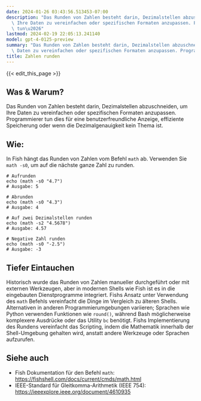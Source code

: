 ```yaml
---
date: 2024-01-26 03:43:56.513453-07:00
description: "Das Runden von Zahlen besteht darin, Dezimalstellen abzuschneiden, um\
  \ Ihre Daten zu vereinfachen oder spezifischen Formaten anzupassen. Programmierer\
  \ tun\u2026"
lastmod: 2024-02-19 22:05:13.241140
model: gpt-4-0125-preview
summary: "Das Runden von Zahlen besteht darin, Dezimalstellen abzuschneiden, um Ihre\
  \ Daten zu vereinfachen oder spezifischen Formaten anzupassen. Programmierer tun\u2026"
title: Zahlen runden
---
```


{{< edit_this_page >}}

## Was & Warum?
Das Runden von Zahlen besteht darin, Dezimalstellen abzuschneiden, um Ihre Daten zu vereinfachen oder spezifischen Formaten anzupassen. Programmierer tun dies für eine benutzerfreundliche Anzeige, effiziente Speicherung oder wenn die Dezimalgenauigkeit kein Thema ist.

## Wie:
In Fish hängt das Runden von Zahlen vom Befehl `math` ab. Verwenden Sie `math -s0`, um auf die nächste ganze Zahl zu runden.

```fish
# Aufrunden
echo (math -s0 "4.7")
# Ausgabe: 5

# Abrunden
echo (math -s0 "4.3")
# Ausgabe: 4

# Auf zwei Dezimalstellen runden
echo (math -s2 "4.5678")
# Ausgabe: 4.57

# Negative Zahl runden
echo (math -s0 "-2.5")
# Ausgabe: -3
```

## Tiefer Eintauchen
Historisch wurde das Runden von Zahlen manueller durchgeführt oder mit externen Werkzeugen, aber in modernen Shells wie Fish ist es in die eingebauten Dienstprogramme integriert. Fishs Ansatz unter Verwendung des `math` Befehls vereinfacht die Dinge im Vergleich zu älteren Shells. Alternativen in anderen Programmierumgebungen variieren; Sprachen wie Python verwenden Funktionen wie `round()`, während Bash möglicherweise komplexere Ausdrücke oder das Utility `bc` benötigt. Fishs Implementierung des Rundens vereinfacht das Scripting, indem die Mathematik innerhalb der Shell-Umgebung gehalten wird, anstatt andere Werkzeuge oder Sprachen aufzurufen.

## Siehe auch
- Fish Dokumentation für den Befehl `math`: https://fishshell.com/docs/current/cmds/math.html
- IEEE-Standard für Gleitkomma-Arithmetik (IEEE 754): https://ieeexplore.ieee.org/document/4610935
